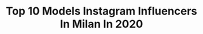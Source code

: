 ---
title: Top 10 Models Instagram Influencers In Milan In 2020
description: >-
  Find top models Instagram influencers in Milan in 2020. Most popular hashtags: #photography #fashion #model #beauty.
platform: Instagram
profiles:
  - username: "randy_gowon"
    fullname: >-
      randy_gowon 🇰🇪🇮🇹
    location: "Italy"
    followers: 6753
    engagement: 1418
    commentsToLikes: 0.022135
    id: ck5qcg30jqe1d0i110avnebig
    verified: false
    hashtags: "#endofhotboysummer"
  - username: "samara.wierer"
    fullname: >-
      Samara🦋
    location: "Italy"
    followers: 19013
    engagement: 312
    commentsToLikes: 0.012141
    id: ck6trw9ct1gib0j713oncv91w
    verified: false
    hashtags: "#clean, #day, #quoteoftheday, #wonderland"
  - username: "giuseppegiarratana"
    fullname: >-
      Giuseppe Giarratana
    location: "Italy"
    followers: 5612
    engagement: 610
    commentsToLikes: 0.133987
    id: ck14i1myud7vg0i195yep0qmb
    verified: false
    hashtags: "#stunning, #fashionpost, #fashionphotography, #dgfamily"
  - username: "marsetromb"
    fullname: >-
      Marcello Trombin
    location: "Italy"
    followers: 10074
    engagement: 837
    commentsToLikes: 0.064988
    id: ck5zvm93l4i190i14jshowa19
    verified: false
    hashtags: ""
  - username: "franciseme"
    fullname: >-
      Francesca Semenza
    location: "Italy"
    followers: 36040
    engagement: 278
    commentsToLikes: 0.058001
    id: ck5hrjswsuzhu0i118xxe94y4
    verified: false
    hashtags: "#blackandwhite, #photography, #tuscany, #shoot"
  - username: "francescoanglanifp"
    fullname: >-
      Francesco Anglani 🎞
    location: "Italy"
    followers: 49201
    engagement: 443
    commentsToLikes: 0.020269
    id: ck6ug6mzc17yc0j7132tofo0a
    verified: false
    hashtags: "#sportswear, #summer, #positano, #style"
  - username: "alixia88"
    fullname: >-
      Alixia nel paese del web
    location: "Italy"
    followers: 38192
    engagement: 333
    commentsToLikes: 0.010900
    id: ck5qed2nszw500i11rluo5wt3
    verified: false
    hashtags: "#amuri, #capelli, #sponsored, #taranta"
  - username: "stefania_danese"
    fullname: >-
      Stefania Danese
    location: "Italy"
    followers: 32322
    engagement: 743
    commentsToLikes: 0.016076
    id: ck13ahzg7qhhn0i19anrx9j3e
    verified: false
    hashtags: "#travelgirl, #igvsreallife, #womenfashionpower, #summergirl"
  - username: "voom.mag"
    fullname: >-
      VOOM Mag
    location: "Italy"
    followers: 25200
    engagement: 51
    commentsToLikes: 0.025587
    id: ck138lcesgsns0i197xq2d689
    verified: false
    hashtags: "#riccardodelfanti, #issue05, #photography, #trashy"
  - username: "jessicadalmas"
    fullname: >-
      Jessica Dal Mas
    location: "Italy"
    followers: 9201
    engagement: 862
    commentsToLikes: 0.083400
    id: ck5bxh0xqnpk10i11th03bm3e
    verified: false
    hashtags: "#dancer, #playboy, #model, #saturday"
---